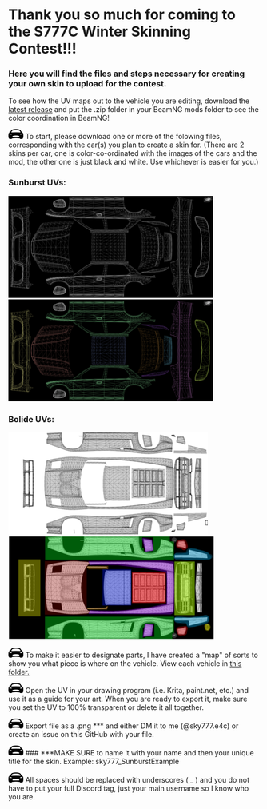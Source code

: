 # Thank you so much for coming to the S777C Winter Skinning Contest!!!
### Here you will find the files and steps necessary for creating your own skin to upload for the contest.
To see how the UV maps out to the vehicle you are editing, download the [latest release](<https://github.com/BuilderSky/BeamNG-Skin-Contest/releases/download/V1/skinmaps.zip>) and put the .zip folder in your BeamNG mods folder to see the color coordination in BeamNG!

![Test](/assets/Car.png) To start, please download one or more of the folowing files, corresponding with the car(s) you plan to create a skin for. (There are 2 skins per car, one is color-co-ordinated with the images of the cars and the mod, the other one is just black and white. Use whichever is easier for you.)
    
### Sunburst UVs:

[![B&W Sunburst UV](/assets/sunburstUVThumb.png)](/downloadUVs/Sunburst%20UV.png)
[![Colored Sunburst UV](/assets/sunburstColoredUVThumb.png)](/downloadUVs/Sunburst%20Colored%20UV.png)

### Bolide UVs:

[![B&W Bolide UV](/assets/bolideUVThumb.png)](/downloadUVs/Bolide%20UV.png)
[![Colored Bolide UV](/assets/bolideColoredUVThumb.png)](/downloadUVs/Bolide%20Colored%20UV.png)

![Test](/assets/Car.png) To make it easier to designate parts, I have created a "map" of sorts to show you what piece is where on the vehicle. View each vehicle in [this folder.](<mappedVehicles/>)

![Test](/assets/Car.png) Open the UV in your drawing program (i.e. Krita, paint.net, etc.) and use it as a guide for your art. When you are ready to export it, make sure you set the UV to 100% transparent or delete it all together.

![Test](/assets/Car.png) Export file as a .png *** and either DM it to me (@sky777.e4c) or create an issue on this GitHub with your file.

![Test](/assets/Car.png) ### ***MAKE SURE to name it with your name and then your unique title for the skin. Example: sky777_SunburstExample

![Test](/assets/Car.png) All spaces should be replaced with underscores ( _ ) and you do not have to put your full Discord tag, just your main username so I know who you are.
